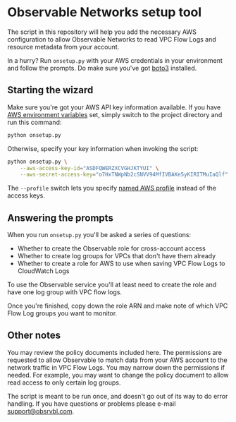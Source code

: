 # Observable Networks setup tool

The script in this repository will help you add the necessary AWS configuration to allow Observable Networks to read VPC Flow Logs and resource metadata from your account.

In a hurry? Run `onsetup.py` with your AWS credentials in your environment and follow the prompts. Do make sure you've got [boto3](https://pypi.python.org/pypi/boto3) installed.

## Starting the wizard

Make sure you're got your AWS API key information available.
If you have [AWS environment variables](http://boto3.readthedocs.io/en/latest/guide/configuration.html#environment-variables) set, simply switch to the project directory and run this command:
```bash
python onsetup.py
```

Otherwise, specify your key information when invoking the script:
```bash
python onsetup.py \
    --aws-access-key-id="ASDFQWERZXCVGHJKTYUI" \
    --aws-secret-access-key="o7HxTNWpNb2cSNVV94MfIVBAKe5yKIRITMuIaQlf" \
```

The `--profile` switch lets you specify [named AWS profile](http://boto3.readthedocs.io/en/latest/guide/configuration.html#shared-credentials-file) instead of the access keys.

## Answering the prompts

When you run `onsetup.py` you'll be asked a series of questions:
* Whether to create the Observable role for cross-account access
* Whether to create log groups for VPCs that don't have them already
* Whether to create a role for AWS to use when saving VPC Flow Logs to CloudWatch Logs

To use the Observable service you'll at least need to create the role and have one log group with VPC flow logs.

Once you're finished, copy down the role ARN and make note of which VPC Flow Log groups you want to monitor.

## Other notes

You may review the policy documents included here.
The permissions are requested to allow Observable to match data from your AWS account to the network traffic in VPC Flow Logs.
You may narrow down the permissions if needed. For example, you may want to change the policy document to allow read access to only certain log groups.

The script is meant to be run once, and doesn't go out of its way to do error handling.
If you have questions or problems please e-mail support@obsrvbl.com.
